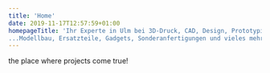 ```yaml
---
title: 'Home'
date: 2019-11-17T12:57:59+01:00
homepageTitle: 'Ihr Experte in Ulm bei 3D-Druck, CAD, Design, Prototyping, 
...Modellbau, Ersatzteile, Gadgets, Sonderanfertigungen und vieles mehr.'
---
```


the place where projects come true!
